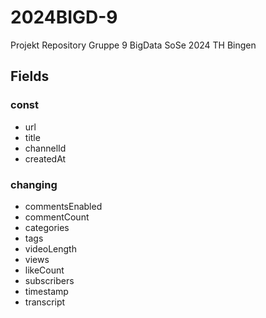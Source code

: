 # 2024BIGD-9
Projekt Repository Gruppe 9 BigData SoSe 2024 TH Bingen
<br />
## Fields
### const
- url
- title
- channelId
- createdAt
### changing
- commentsEnabled
- commentCount
- categories
- tags
- videoLength
- views
- likeCount
- subscribers
- timestamp
- transcript